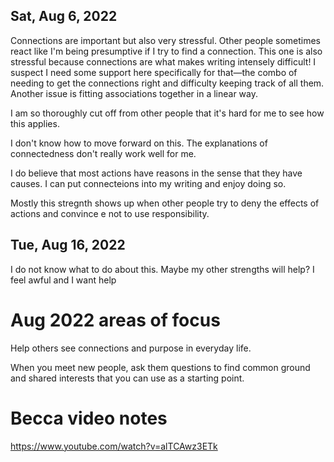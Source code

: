 ## Sat, Aug 6, 2022

Connections are important but also very stressful. Other people sometimes react like I'm being presumptive if I try to find a connection. This one is also stressful because connections are what makes writing intensely difficult! I suspect I need some support here specifically for that—the combo of needing to get the connections right and difficulty keeping track of all them. Another issue is fitting associations together in a linear way.

I am so thoroughly cut off from other people that it's hard for me to see how this applies.

I don't know how to move forward on this. The explanations of connectedness don't really work well for me.

I do believe that most actions have reasons in the sense that they have causes. I can put connecteions into my writing and enjoy doing so.

Mostly this stregnth shows up when other people try to deny the effects of actions and convince e not to use responsibility.

## Tue, Aug 16, 2022

I do not know what to do about this. Maybe my other strengths will help? I feel awful and I want help

# Aug 2022 areas of focus

Help others see connections and purpose in everyday life.

When you meet new people, ask them questions to find common ground and shared interests that you can use as a starting point.

# Becca video notes

https://www.youtube.com/watch?v=alTCAwz3ETk